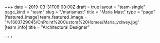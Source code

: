 +++
date = 2019-03-31T06:00:00Z
draft = true
layout = "team-single"
page_kind = "team"
slug = "/mariamast"
title = "Maria Mast"
type = "page"
[featured_image]
team_featured_image = "/v1603729045/OnPoint%20Custom%20Homes/Maria_vxlwey.jpg"
[team_info]
title = "Architectural Designer"

+++
